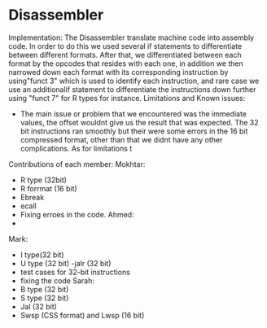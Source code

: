 # Disassembler
Implementation:
  The Disassembler translate machine code into assembly code. In order to do this we used several if statements to differentiate between different formats. After that, 
  we differentiated between each format by the opcodes that resides with each one, in addition we then narrowed down each format with its corresponding instruction by
  using"funct 3" which is used to identify each instruction, and rare case we use an additionalif statement to  differentiate the instructions down further using "funct 7"
  for R types for instance.
Limitations and Known issues:
  - The main issue or problem that we encountered was the immediate values, the offset wouldnt give us the result that was      expected. The 32 bit instructions ran smoothly but their were some errors in the 16 bit compressed format, other than that we didnt have any other complications. As for limitations t

Contributions of each member:
Mokhtar:
  - R type (32bit)
  - R forrmat (16 bit)
  - Ebreak
  - ecall
  - Fixing erroes in the code.
Ahmed:
  -
Mark:
  - I type(32 bit)
  - U type (32 bit)
  -jalr (32 bit)
  - test cases for 32-bit instructions
  - fixing the code
Sarah:
  - B type (32 bit)
  - S type (32 bit)
  - Jal (32 bit)
  - Swsp (CSS format) and Lwsp (16 bit)
